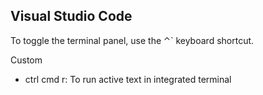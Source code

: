 ## Visual Studio Code 

To toggle the terminal panel, use the ⌃` keyboard shortcut.

Custom
- ctrl cmd r: To run active text in integrated terminal